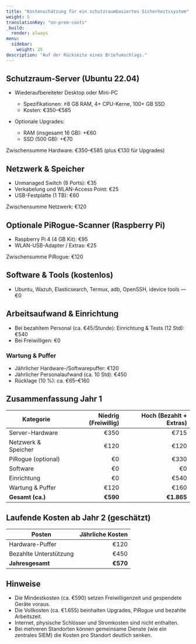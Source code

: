 ```yaml
---
title: "Kostenschätzung für ein schutzraumbasiertes Sicherheitssystem"
weight: 5
translationKey: "on-prem-costs"
_build:
  render: always
menu:
  sidebar:
    weight: 25
description: "Auf der Rückseite eines Briefumschlags."
---
```


## Schutzraum-Server (Ubuntu 22.04)

* Wiederaufbereiteter Desktop oder Mini-PC

  * Spezifikationen: ≥8 GB RAM, 4+ CPU-Kerne, 100+ GB SSD
  * Kosten: €350–€585

* Optionale Upgrades:

  * RAM (insgesamt 16 GB): +€60
  * SSD (500 GB): +€70

Zwischensumme Hardware: €350–€585 (plus €130 für Upgrades)

## Netzwerk & Speicher

* Unmanaged Switch (8 Ports): €35  
* Verkabelung und WLAN-Access Point: €25  
* USB-Festplatte (1 TB): €60

Zwischensumme Netzwerk: €120

## Optionale PiRogue-Scanner (Raspberry Pi)

* Raspberry Pi 4 (4 GB Kit): €95  
* WLAN-USB-Adapter / Extras: €25

Zwischensumme PiRogue: €120

## Software & Tools (kostenlos)

* Ubuntu, Wazuh, Elasticsearch, Termux, adb, OpenSSH, idevice tools — €0

## Arbeitsaufwand & Einrichtung

* Bei bezahltem Personal (ca. €45/Stunde): Einrichtung & Tests (12 Std): €540  
* Bei Freiwilligen: €0

### Wartung & Puffer

* Jährlicher Hardware-/Softwarepuffer: €120  
* Jährlicher Personalaufwand (ca. 10 Std): €450  
* Rücklage (10 %): ca. €65–€160

## Zusammenfassung Jahr 1

| Kategorie           | Niedrig (Freiwillig) |  Hoch (Bezahlt + Extras) |
|---------------------|---------------------:|-------------------------:|
| Server-Hardware     |                 €350 |                     €715 |
| Netzwerk & Speicher |                 €120 |                     €120 |
| PiRogue (optional)  |                   €0 |                     €330 |
| Software            |                   €0 |                       €0 |
| Einrichtung         |                   €0 |                     €540 |
| Wartung & Puffer    |                 €120 |                     €160 |
| **Gesamt (ca.)**    |             **€590** |               **€1.865** |

## Laufende Kosten ab Jahr 2 (geschätzt)

| Posten                 | Jährliche Kosten |
|------------------------|-----------------:|
| Hardware-Puffer        |             €120 |
| Bezahlte Unterstützung |             €450 |
| **Jahresgesamt**       |         **€570** |

## Hinweise

* Die Mindestkosten (ca. €590) setzen Freiwilligenzeit und gespendete Geräte voraus.  
* Die Vollkosten (ca. €1.655) beinhalten Upgrades, PiRogue und bezahlte Arbeitszeit.  
* Internet, physische Schlösser und Stromkosten sind nicht enthalten.  
* Bei mehreren Standorten können gemeinsame Dienste (wie ein zentrales SIEM) die Kosten pro Standort deutlich senken.
